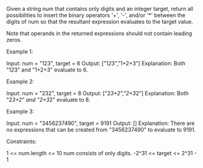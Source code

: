 Given a string num that contains only digits and an integer target, return
all possibilities to insert the binary operators '+', '-', and/or '*' between
the digits of num so that the resultant expression evaluates to the target
value.

Note that operands in the returned expressions should not contain leading
zeros.


Example 1:


Input: num = "123", target = 6
Output: ["1*2*3","1+2+3"]
Explanation: Both "1*2*3" and "1+2+3" evaluate to 6.


Example 2:


Input: num = "232", target = 8
Output: ["2*3+2","2+3*2"]
Explanation: Both "2*3+2" and "2+3*2" evaluate to 8.


Example 3:


Input: num = "3456237490", target = 9191
Output: []
Explanation: There are no expressions that can be created from "3456237490"
to evaluate to 9191.



Constraints:


1 <= num.length <= 10
num consists of only digits.
-2^31 <= target <= 2^31 - 1




